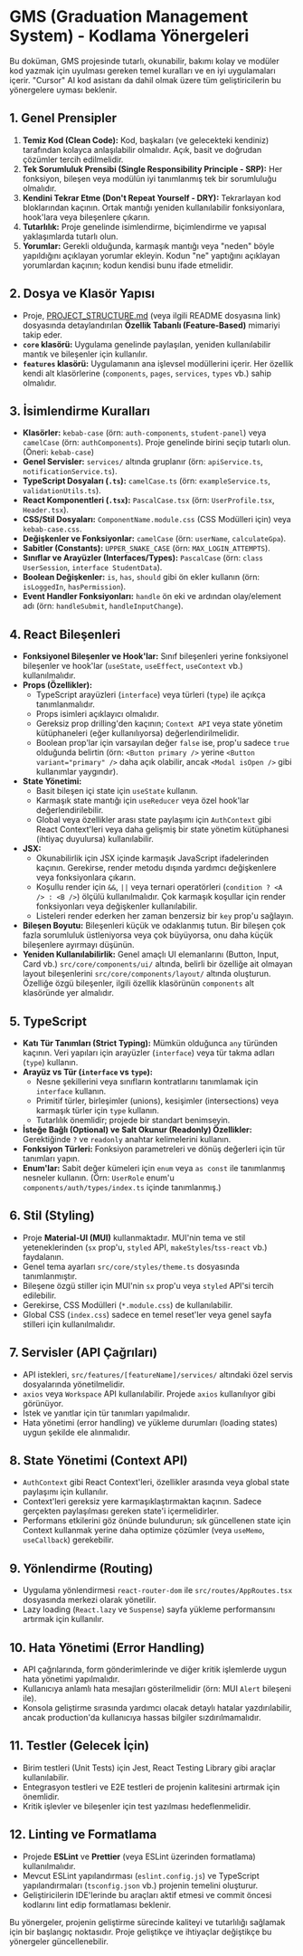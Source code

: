 # GMS (Graduation Management System) - Kodlama Yönergeleri

Bu doküman, GMS projesinde tutarlı, okunabilir, bakımı kolay ve modüler kod yazmak için uyulması gereken temel kuralları ve en iyi uygulamaları içerir. "Cursor" AI kod asistanı da dahil olmak üzere tüm geliştiricilerin bu yönergelere uyması beklenir.

## 1. Genel Prensipler

1.  **Temiz Kod (Clean Code):** Kod, başkaları (ve gelecekteki kendiniz) tarafından kolayca anlaşılabilir olmalıdır. Açık, basit ve doğrudan çözümler tercih edilmelidir.
2.  **Tek Sorumluluk Prensibi (Single Responsibility Principle - SRP):** Her fonksiyon, bileşen veya modülün iyi tanımlanmış tek bir sorumluluğu olmalıdır.
3.  **Kendini Tekrar Etme (Don't Repeat Yourself - DRY):** Tekrarlayan kod bloklarından kaçının. Ortak mantığı yeniden kullanılabilir fonksiyonlara, hook'lara veya bileşenlere çıkarın.
4.  **Tutarlılık:** Proje genelinde isimlendirme, biçimlendirme ve yapısal yaklaşımlarda tutarlı olun.
5.  **Yorumlar:** Gerekli olduğunda, karmaşık mantığı veya "neden" böyle yapıldığını açıklayan yorumlar ekleyin. Kodun "ne" yaptığını açıklayan yorumlardan kaçının; kodun kendisi bunu ifade etmelidir.

## 2. Dosya ve Klasör Yapısı

- Proje, [PROJECT_STRUCTURE.md](./PROJECT_STRUCTURE.md) (veya ilgili README dosyasına link) dosyasında detaylandırılan **Özellik Tabanlı (Feature-Based)** mimariyi takip eder.
- **`core` klasörü:** Uygulama genelinde paylaşılan, yeniden kullanılabilir mantık ve bileşenler için kullanılır.
- **`features` klasörü:** Uygulamanın ana işlevsel modüllerini içerir. Her özellik kendi alt klasörlerine (`components`, `pages`, `services`, `types` vb.) sahip olmalıdır.

## 3. İsimlendirme Kuralları

- **Klasörler:** `kebab-case` (örn: `auth-components`, `student-panel`) veya `camelCase` (örn: `authComponents`). Proje genelinde birini seçip tutarlı olun. (Öneri: `kebab-case`)
- **Genel Servisler:** `services/` altında gruplanır (örn: `apiService.ts`, `notificationService.ts`).
- **TypeScript Dosyaları (`.ts`):** `camelCase.ts` (örn: `exampleService.ts`, `validationUtils.ts`).
- **React Komponentleri (`.tsx`):** `PascalCase.tsx` (örn: `UserProfile.tsx`, `Header.tsx`).
- **CSS/Stil Dosyaları:** `ComponentName.module.css` (CSS Modülleri için) veya `kebab-case.css`.
- **Değişkenler ve Fonksiyonlar:** `camelCase` (örn: `userName`, `calculateGpa`).
- **Sabitler (Constants):** `UPPER_SNAKE_CASE` (örn: `MAX_LOGIN_ATTEMPTS`).
- **Sınıflar ve Arayüzler (Interfaces/Types):** `PascalCase` (örn: `class UserSession`, `interface StudentData`).
- **Boolean Değişkenler:** `is`, `has`, `should` gibi ön ekler kullanın (örn: `isLoggedIn`, `hasPermission`).
- **Event Handler Fonksiyonları:** `handle` ön eki ve ardından olay/element adı (örn: `handleSubmit`, `handleInputChange`).

## 4. React Bileşenleri

- **Fonksiyonel Bileşenler ve Hook'lar:** Sınıf bileşenleri yerine fonksiyonel bileşenler ve hook'lar (`useState`, `useEffect`, `useContext` vb.) kullanılmalıdır.
- **Props (Özellikler):**
  - TypeScript arayüzleri (`interface`) veya türleri (`type`) ile açıkça tanımlanmalıdır.
  - Props isimleri açıklayıcı olmalıdır.
  - Gereksiz prop drilling'den kaçının; `Context API` veya state yönetim kütüphaneleri (eğer kullanılıyorsa) değerlendirilmelidir.
  - Boolean prop'lar için varsayılan değer `false` ise, prop'u sadece `true` olduğunda belirtin (örn: `<Button primary />` yerine `<Button variant="primary" />` daha açık olabilir, ancak `<Modal isOpen />` gibi kullanımlar yaygındır).
- **State Yönetimi:**
  - Basit bileşen içi state için `useState` kullanın.
  - Karmaşık state mantığı için `useReducer` veya özel hook'lar değerlendirilebilir.
  - Global veya özellikler arası state paylaşımı için `AuthContext` gibi React Context'leri veya daha gelişmiş bir state yönetim kütüphanesi (ihtiyaç duyulursa) kullanılabilir.
- **JSX:**
  - Okunabilirlik için JSX içinde karmaşık JavaScript ifadelerinden kaçının. Gerekirse, render metodu dışında yardımcı değişkenlere veya fonksiyonlara çıkarın.
  - Koşullu render için `&&`, `||` veya ternari operatörleri (`condition ? <A /> : <B />`) ölçülü kullanılmalıdır. Çok karmaşık koşullar için render fonksiyonları veya değişkenler kullanılabilir.
  - Listeleri render ederken her zaman benzersiz bir `key` prop'u sağlayın.
- **Bileşen Boyutu:** Bileşenleri küçük ve odaklanmış tutun. Bir bileşen çok fazla sorumluluk üstleniyorsa veya çok büyüyorsa, onu daha küçük bileşenlere ayırmayı düşünün.
- **Yeniden Kullanılabilirlik:** Genel amaçlı UI elemanlarını (Button, Input, Card vb.) `src/core/components/ui/` altında, belirli bir özelliğe ait olmayan layout bileşenlerini `src/core/components/layout/` altında oluşturun. Özelliğe özgü bileşenler, ilgili özellik klasörünün `components` alt klasöründe yer almalıdır.

## 5. TypeScript

- **Katı Tür Tanımları (Strict Typing):** Mümkün olduğunca `any` türünden kaçının. Veri yapıları için arayüzler (`interface`) veya tür takma adları (`type`) kullanın.
- **Arayüz vs Tür (`interface` vs `type`):**
  - Nesne şekillerini veya sınıfların kontratlarını tanımlamak için `interface` kullanın.
  - Primitif türler, birleşimler (unions), kesişimler (intersections) veya karmaşık türler için `type` kullanın.
  - Tutarlılık önemlidir; projede bir standart benimseyin.
- **İsteğe Bağlı (Optional) ve Salt Okunur (Readonly) Özellikler:** Gerektiğinde `?` ve `readonly` anahtar kelimelerini kullanın.
- **Fonksiyon Türleri:** Fonksiyon parametreleri ve dönüş değerleri için tür tanımları yapın.
- **Enum'lar:** Sabit değer kümeleri için `enum` veya `as const` ile tanımlanmış nesneler kullanın. (Örn: `UserRole` enum'u `components/auth/types/index.ts` içinde tanımlanmış.)

## 6. Stil (Styling)

- Proje **Material-UI (MUI)** kullanmaktadır. MUI'nin tema ve stil yeteneklerinden (`sx` prop'u, `styled` API, `makeStyles`/`tss-react` vb.) faydalanın.
- Genel tema ayarları `src/core/styles/theme.ts` dosyasında tanımlanmıştır.
- Bileşene özgü stiller için MUI'nin `sx` prop'u veya `styled` API'si tercih edilebilir.
- Gerekirse, CSS Modülleri (`*.module.css`) de kullanılabilir.
- Global CSS (`index.css`) sadece en temel reset'ler veya genel sayfa stilleri için kullanılmalıdır.

## 7. Servisler (API Çağrıları)

- API istekleri, `src/features/[featureName]/services/` altındaki özel servis dosyalarında yönetilmelidir.
- `axios` veya `Workspace` API kullanılabilir. Projede `axios` kullanılıyor gibi görünüyor.
- İstek ve yanıtlar için tür tanımları yapılmalıdır.
- Hata yönetimi (error handling) ve yükleme durumları (loading states) uygun şekilde ele alınmalıdır.

## 8. State Yönetimi (Context API)

- `AuthContext` gibi React Context'leri, özellikler arasında veya global state paylaşımı için kullanılır.
- Context'leri gereksiz yere karmaşıklaştırmaktan kaçının. Sadece gerçekten paylaşılması gereken state'i içermelidirler.
- Performans etkilerini göz önünde bulundurun; sık güncellenen state için Context kullanmak yerine daha optimize çözümler (veya `useMemo`, `useCallback`) gerekebilir.

## 9. Yönlendirme (Routing)

- Uygulama yönlendirmesi `react-router-dom` ile `src/routes/AppRoutes.tsx` dosyasında merkezi olarak yönetilir.
- Lazy loading (`React.lazy` ve `Suspense`) sayfa yükleme performansını artırmak için kullanılır.

## 10. Hata Yönetimi (Error Handling)

- API çağrılarında, form gönderimlerinde ve diğer kritik işlemlerde uygun hata yönetimi yapılmalıdır.
- Kullanıcıya anlamlı hata mesajları gösterilmelidir (örn: MUI `Alert` bileşeni ile).
- Konsola geliştirme sırasında yardımcı olacak detaylı hatalar yazdırılabilir, ancak production'da kullanıcıya hassas bilgiler sızdırılmamalıdır.

## 11. Testler (Gelecek İçin)

- Birim testleri (Unit Tests) için Jest, React Testing Library gibi araçlar kullanılabilir.
- Entegrasyon testleri ve E2E testleri de projenin kalitesini artırmak için önemlidir.
- Kritik işlevler ve bileşenler için test yazılması hedeflenmelidir.

## 12. Linting ve Formatlama

- Projede **ESLint** ve **Prettier** (veya ESLint üzerinden formatlama) kullanılmalıdır.
- Mevcut ESLint yapılandırması (`eslint.config.js`) ve TypeScript yapılandırmaları (`tsconfig.json` vb.) projenin temelini oluşturur.
- Geliştiricilerin IDE'lerinde bu araçları aktif etmesi ve commit öncesi kodlarını lint edip formatlaması beklenir.

Bu yönergeler, projenin geliştirme sürecinde kaliteyi ve tutarlılığı sağlamak için bir başlangıç noktasıdır. Proje geliştikçe ve ihtiyaçlar değiştikçe bu yönergeler güncellenebilir.

```

```
